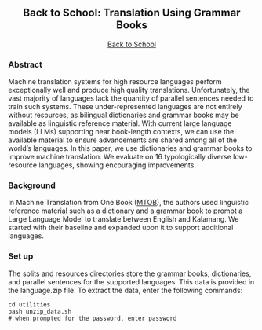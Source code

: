 <div align="center">    
 
## Back to School: Translation Using Grammar Books

[Back to School](https://arxiv.org/abs/2410.15263)

</div>

### Abstract

Machine translation systems for high resource
languages perform exceptionally well and produce
high quality translations. Unfortunately,
the vast majority of languages lack the quantity
of parallel sentences needed to train such systems.
These under-represented languages are
not entirely without resources, as bilingual dictionaries
and grammar books may be available
as linguistic reference material. With current
large language models (LLMs) supporting near
book-length contexts, we can use the available
material to ensure advancements are shared
among all of the world’s languages. In this
paper, we use dictionaries and grammar books
to improve machine translation. We evaluate
on 16 typologically diverse low-resource languages,
showing encouraging improvements.


### Background

In Machine Translation from One Book ([MTOB](https://arxiv.org/abs/2309.16575)), the authors used linguistic reference material such as a dictionary and a grammar book to prompt a Large Language Model to translate between English and Kalamang. We started with their baseline and expanded upon it to support additional languages.


### Set up

The splits and resources directories store the grammar books, dictionaries, and parallel sentences for the supported languages. This data is provided in the language.zip file.  To extract the data, enter the following commands:
```
cd utilities
bash unzip_data.sh
# when prompted for the password, enter password
```


